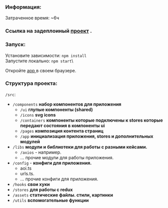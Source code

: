 ### Информация:
Затраченное время: ~6ч

### Cсылка на задеплоиный [проект](https://azyabon.github.io/kozhindev-test-exchanges/) .

### Запуск:

Установите зависимости: `npm install`\
Запустите локально: `npm start`\

Откройте [ app ](http://localhost:3000) в своем браузере.

### Структура проекта:

`/src`:
* `/components` **набор компонентов для приложения**
    * `/ui` **глупые компоненты (shared)**
    * `/icons` **svg icons**
    * `/containers` **компоненты которые подключены к stores которые передают состояния в компоненты ui**
    * `/pages` **композиция контента страниц**
    * `/app` **инициализация приложения, stores и дополнительных модулей**
* `/libs` **модули и библиотеки для работы с разными кейсами.**
    * `/axios` - например.
    * ... прочие модули для работы приложения.
* `/config` - **конфиги для приложения.**
    * aoi.ts
    * urls.ts.
    * ... прочие конфиги для приложения.
* `/hooks`  **свои хуки**
* `/stores` **для работы с redux**
* `/assets` **статические файлы. стили, картинки**
* `/utils` **вспомогательные функции**

